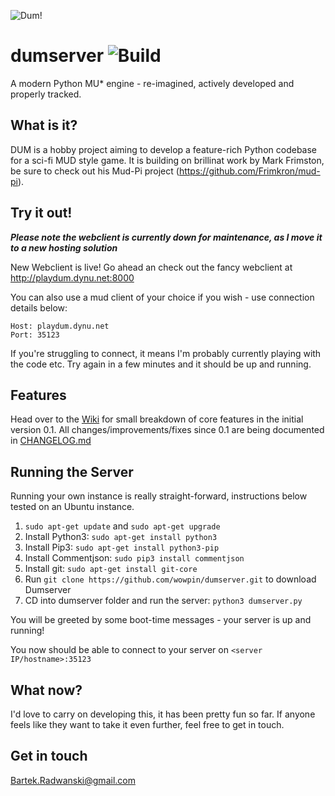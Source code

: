 ![Dum!](docs/logo.png)
# dumserver ![Build](https://img.shields.io/badge/build-0.5.2-green.svg)
A modern Python MU* engine - re-imagined, actively developed and properly tracked.

## What is it?
DUM is a hobby project aiming to develop a feature-rich Python codebase for a sci-fi MUD style game. It is building on brillinat work by Mark Frimston, be sure to check out his Mud-Pi project (https://github.com/Frimkron/mud-pi).

## Try it out!
**_Please note the webclient is currently down for maintenance, as I move it to a new hosting solution_**

New Webclient is live! Go ahead an check out the fancy webclient at http://playdum.dynu.net:8000

You can also use a mud client of your choice if you wish - use connection details below:

```
Host: playdum.dynu.net
Port: 35123
```

If you're struggling to connect, it means I'm probably currently playing with the code etc. Try again in a few minutes and it should be up and running.

## Features
Head over to the [Wiki](http://dumengine.wikidot.com/dum-v0-1-feature-summary) for small breakdown of core features in the initial version 0.1. All changes/improvements/fixes since 0.1 are being documented in [CHANGELOG.md](CHANGELOG.md)

## Running the Server
Running your own instance is really straight-forward, instructions below tested on an Ubuntu instance.

1. `sudo apt-get update` and `sudo apt-get upgrade`
2. Install Python3: `sudo apt-get install python3`
3. Install Pip3: `sudo apt-get install python3-pip`
4. Install Commentjson: `sudo pip3 install commentjson`
5. Install git: `sudo apt-get install git-core`
6. Run `git clone https://github.com/wowpin/dumserver.git` to download Dumserver
7. CD into dumserver folder and run the server: `python3 dumserver.py`

You will be greeted by some boot-time messages - your server is up and running!

You now should be able to connect to your server on `<server IP/hostname>:35123`

## What now?
I'd love to carry on developing this, it has been pretty fun so far. If anyone feels like they want to take it even further, feel free to get in touch.

## Get in touch
Bartek.Radwanski@gmail.com
